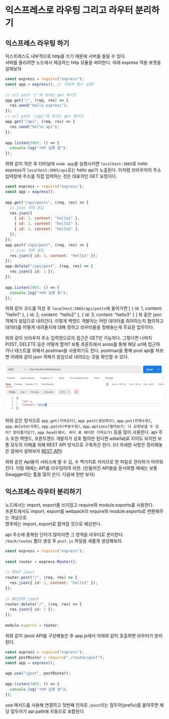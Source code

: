 ﻿# 익스프레스로 라우팅 그리고 라우터 분리하기

## 익스프레스 라우팅 하기

익스프레스도 내부적으로 http를 쓰기 때문에 서버를 돌릴 수 있다.  
서버를 돌리려면 노드에서 제공하는 http 모듈을 써야한다. 아래 express 적용 포맷을 살펴보자

```jsx
const express = require("express");
const app = express(); // 처음에 함수 실행!

// url path '/'에 보내는 get 메서드
app.get("/", (req, res) => {
  res.send("hello express");
});
// url path '/api'에 보내는 get 메서드
app.get("/api", (req, res) => {
  res.send("hello api");
});

app.listen(3065, () => {
  console.log("서버 실행 중");
});
```

위와 같이 적은 후 터미널에 `node app`을 실행시키면 `localhost:3065`로 hello express가 `localhost:3065/api`로는 hello api가 노출된다. 이처럼 브라우저의 주소입력창에 주소를 직접 입력하는 것은 대표적인 GET 요청이다.

```jsx
const express = require("express");
const app = express();

app.get("/api/posts", (req, res) => {
  // json 객체 응답
  res.json([
    { id: 1, content: "hello1" },
    { id: 2, content: "hello2" },
    { id: 3, content: "hello3" },
  ]);
});
app.post("/api/post", (req, res) => {
  // json 객체 응답
  res.json({ id: 1, content: "hello1" });
});
app.delete("/api/post", (req, res) => {
  res.json({ id: 1 });
});

app.listen(3065, () => {
  console.log("서버 실행 중");
});
```

위와 같이 코드를 작성 후 `localhost:3065/api/posts`에 들어가면 [ { id: 1, content: "hello1" }, { id: 2, content: "hello2" }, { id: 3, content: "hello3" } ] 와 같은 json 객체가 응답으로 내려간다. 이렇게 백엔드 개발자는 어떤 데이터를 줘야하는지 협의하고 데이터를 어떻게 내려줄지에 대해 정하고 라우터들을 정해놓는게 주요한 업무이다.

위와 같이 브라우저 주소 입력창으로의 접근은 GET만 가능하다. 그렇다면 나머지 POST, DELETE 등은 어떻게 할까? 보통 프론트에서 axios를 통해 해당 url에 접근하거나 테스트를 위해서 postman을 사용하기도 한다. postman을 통해 post api를 쳐보면 아래와 같이 json 객체가 응답으로 내려오는 것을 확인할 수 있다.

![](../../img/210223-1.png)

위와 같은 방식으로 `app.get(가져오다)`, `app.post(생성하다)`, `app.put(전체수정)`, `app.delete(삭제)`, `app.patch(부분수정)`, `app.options(찔러보기: 나 요청보낼 수 있어? 받아줄거임?)`, `app.head(헤더, 바디 중 헤더만 가져오기)` 등을 많이 사용한다. api 주소 또한 백엔드, 프론트엔드 개발자가 상호 협의만 된다면 adskfalj로 지어도 되지만 보통 모두의 이해를 위해 REST API 방식으로 구축하곤 한다.
(더 자세한 사항은 정리해놓은 글에서 살펴보자 [REST API](https://www.notion.so/REST-API-3ab095c472974407a227580e91b02da9))

위와 같은 Api들이 서비스에 딸 수 십, 수 백가지로 커지므로 한 파일로 관리하가 어려워진다. 이럴 때에는 API를 라우팅하여 처한. (만들어진 API들을 문서화할 때에는 보통 Swagger라는 툴을 많이 쓴다. 다음에 한번 보자)

## 익스프레스 라우터 분리하기

노드에서는 import, export를 쓰지않고 require와 module.exports를 사용한다.  
프론트에서도 import, export를 webpack이 require와 module.exports로 변환해주는 개념으로  
향후에는 import, export로 합쳐질 것으로 예상한다.

api 주소에 중복된 단어가 많아지면 그 영역을 라우터로 분리한다.  
`/back/routes` 폴더 생성 후 `post.js` 파일을 새롭게 생성해보자.

```jsx
const express = require("express");

const router = express.Router();

// POST /post
router.post("/", (req, res) => {
  res.json({ id: 1, content: "hello1" });
});

// DELETE /post
router.delete("/", (req, res) => {
  res.json({ id: 1 });
});

module.exports = router;
```

위와 같이 /post API를 구성해놓은 후 app.js에서 아래와 같이 호출하면 라우터가 분리된다.

```jsx
const express = require("express");
const postRouter = require("./routes/post");
const app = express();

app.use("/post", postRouter);

app.listen(3065, () => {
  console.log("서버 실행 중");
});
```

use 메서드를 사용해 연결하고 첫번째 인자로 `/post`라는 접두어(prefix)를 붙여주면 해당 접두어가 api path에 자동으로 포함된다.
